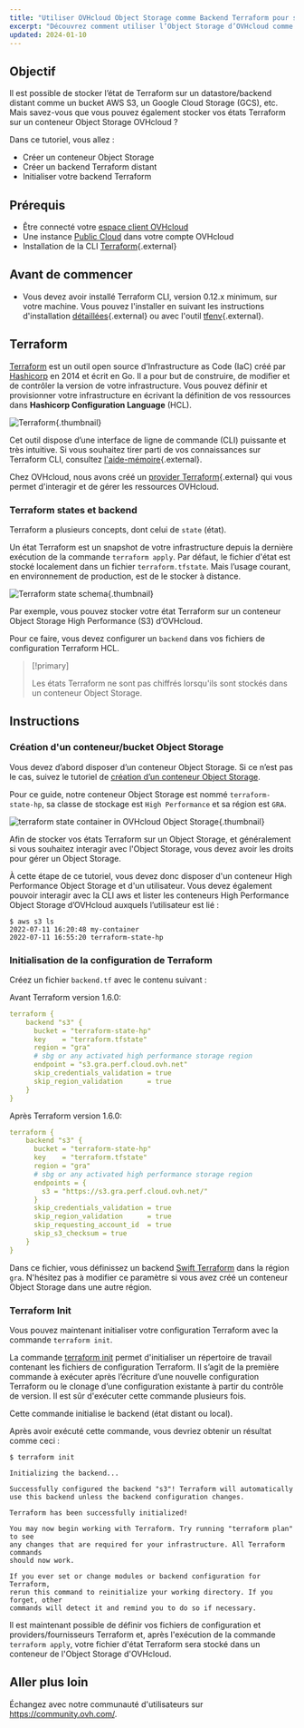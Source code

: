 ```yaml
---
title: "Utiliser OVHcloud Object Storage comme Backend Terraform pour stocker votre état (state) Terraform"
excerpt: "Découvrez comment utiliser l’Object Storage d’OVHcloud comme Backend Terraform pour stocker votre état (state) Terraform"
updated: 2024-01-10
---
```


## Objectif

Il est possible de stocker l’état de Terraform sur un datastore/backend distant comme un bucket AWS S3, un Google Cloud Storage (GCS), etc. Mais savez-vous que vous pouvez également stocker vos états Terraform sur un conteneur Object Storage OVHcloud ?

Dans ce tutoriel, vous allez :

- Créer un conteneur Object Storage
- Créer un backend Terraform distant
- Initialiser votre backend Terraform

## Prérequis

- Être connecté votre [espace client OVHcloud](https://www.ovh.com/auth?onsuccess=https%3A%2F%2Fwww.ovh.com%2Fmanager%2Fpublic-cloud&ovhSubsidiary=fr)
- Une instance [Public Cloud](https://www.ovhcloud.com/fr/public-cloud/) dans votre compte OVHcloud
- Installation de la CLI [Terraform](https://www.terraform.io/downloads){.external}

## Avant de commencer

* Vous devez avoir installé Terraform CLI, version 0.12.x minimum, sur votre machine. Vous pouvez l'installer en suivant les instructions d'installation [détaillées](https://www.terraform.io/docs/cli/index.html){.external} ou avec l'outil [tfenv](https://github.com/tfutils/tfenv){.external}.

## Terraform

[Terraform](https://www.terraform.io/) est un outil open source d’Infrastructure as Code (IaC) créé par [Hashicorp](https://www.hashicorp.com/) en 2014 et écrit en Go. Il a pour but de construire, de modifier et de contrôler la version de votre infrastructure. Vous pouvez définir et provisionner votre infrastructure en écrivant la définition de vos ressources dans **Hashicorp Configuration Language** (HCL).

![Terraform](images/terraform.png){.thumbnail}

Cet outil dispose d’une interface de ligne de commande (CLI) puissante et très intuitive.
Si vous souhaitez tirer parti de vos connaissances sur Terraform CLI, consultez [l'aide-mémoire](https://github.com/scraly/terraform-cheat-sheet/blob/master/terraform-cheat-sheet.pdf){.external}.

Chez OVHcloud, nous avons créé un [provider Terraform](https://registry.terraform.io/providers/ovh/ovh/latest){.external} qui vous permet d'interagir et de gérer les ressources OVHcloud.

### Terraform states et backend

Terraform a plusieurs concepts, dont celui de `state` (état).

Un état Terraform est un snapshot de votre infrastructure depuis la dernière exécution de la commande `terraform apply`.
Par défaut, le fichier d'état est stocké localement dans un fichier `terraform.tfstate`.
Mais l’usage courant, en environnement de production, est de le stocker à distance.

![Terraform state schema](images/schema.png){.thumbnail}

Par exemple, vous pouvez stocker votre état Terraform sur un conteneur Object Storage High Performance (S3) d’OVHcloud.

Pour ce faire, vous devez configurer un `backend` dans vos fichiers de configuration Terraform HCL.

> [!primary]
> 
> Les états Terraform ne sont pas chiffrés lorsqu'ils sont stockés dans un conteneur Object Storage.

## Instructions

### Création d'un conteneur/bucket Object Storage

Vous devez d’abord disposer d’un conteneur Object Storage. Si ce n’est pas le cas, suivez le tutoriel de [création d’un conteneur Object Storage](/pages/storage_and_backup/object_storage/s3_getting_started_with_object_storage).

Pour ce guide, notre conteneur Object Storage est nommé `terraform-state-hp`, sa classe de stockage est `High Performance` et sa région est `GRA`.

![terraform state container in OVHcloud Object Storage](images/object_storage.png){.thumbnail}

Afin de stocker vos états Terraform sur un Object Storage, et généralement si vous souhaitez interagir avec l'Object Storage, vous devez avoir les droits pour gérer un Object Storage.

À cette étape de ce tutoriel, vous devez donc disposer d'un conteneur High Performance Object Storage et d'un utilisateur. Vous devez également pouvoir interagir avec la CLI aws et lister les conteneurs High Performance Object Storage d’OVHcloud auxquels l’utilisateur est lié :

```
$ aws s3 ls
2022-07-11 16:20:48 my-container
2022-07-11 16:55:20 terraform-state-hp
```

### Initialisation de la configuration de Terraform

Créez un fichier `backend.tf` avec le contenu suivant :

Avant Terraform version 1.6.0:
```yaml
terraform {
    backend "s3" {
      bucket = "terraform-state-hp"
      key    = "terraform.tfstate"
      region = "gra"
      # sbg or any activated high performance storage region
      endpoint = "s3.gra.perf.cloud.ovh.net"
      skip_credentials_validation = true
      skip_region_validation      = true
    }
}
```

Après Terraform version 1.6.0:
```yaml
terraform {
    backend "s3" {
      bucket = "terraform-state-hp"
      key    = "terraform.tfstate"
      region = "gra"
      # sbg or any activated high performance storage region
      endpoints = {
        s3 = "https://s3.gra.perf.cloud.ovh.net/"
      }
      skip_credentials_validation = true
      skip_region_validation      = true
      skip_requesting_account_id  = true
      skip_s3_checksum = true
    }
}
```

Dans ce fichier, vous définissez un backend [Swift Terraform](https://www.terraform.io/language/settings/backends/s3) dans la région `gra`. N'hésitez pas à modifier ce paramètre si vous avez créé un conteneur Object Storage dans une autre région.

### Terraform Init

Vous pouvez maintenant initialiser votre configuration Terraform avec la commande `terraform init`.

La commande [terraform init](https://www.terraform.io/cli/commands/init) permet d'initialiser un répertoire de travail contenant les fichiers de configuration Terraform. Il s’agit de la première commande à exécuter après l’écriture d’une nouvelle configuration Terraform ou le clonage d’une configuration existante à partir du contrôle de version. Il est sûr d'exécuter cette commande plusieurs fois.

Cette commande initialise le backend (état distant ou local).

Après avoir exécuté cette commande, vous devriez obtenir un résultat comme ceci :

```console
$ terraform init

Initializing the backend...

Successfully configured the backend "s3"! Terraform will automatically
use this backend unless the backend configuration changes.

Terraform has been successfully initialized!

You may now begin working with Terraform. Try running "terraform plan" to see
any changes that are required for your infrastructure. All Terraform commands
should now work.

If you ever set or change modules or backend configuration for Terraform,
rerun this command to reinitialize your working directory. If you forget, other
commands will detect it and remind you to do so if necessary.
```

Il est maintenant possible de définir vos fichiers de configuration et providers/fournisseurs Terraform et, après l'exécution de la commande `terraform apply`, votre fichier d'état Terraform sera stocké dans un conteneur de l'Object Storage d'OVHcloud.

## Aller plus loin

Échangez avec notre communauté d'utilisateurs sur <https://community.ovh.com/>.
